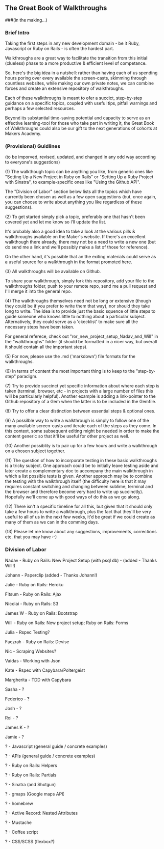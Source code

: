 ## The Great Book of Walkthroughs 
###(in the making...)

### Brief Intro

Taking the first steps in any new development domain - be it Ruby, Javascript or Ruby on Rails - is often the hardest part. 

Walkthroughs are a great way to facilitate the transition from this initial (clueless) phase to a more productive & efficient level of competance. 

So, here's the big idea in a nutshell: rather than having each of us spending hours poring over every available the screen-casts, skimming through countless websites, while making our own private notes, we can combine forces and create an extensive repository of walkthroughs.

Each of these walkthroughs is meant to ofer a succict, step-by-step guidance on a specific topics, coupled with useful tips, pitfall warnings and perhaps a few selected resources. 

Beyond its substantial time-saving potential and capacity to serve as an effective learning-tool for those who take part in writing it, the Great Book of Walkthroughs could also be our gift to the next generations of cohorts at Makers Academy.


### (Provisional) Guidlines

(to be imporved, revised, updated, and changed in any odd way according to everyone's suggestions)

(1) The walkthough topic can be anything you like, from generic ones like "Setting Up a New Project in Ruby on Rails" or "Setting Up a Ruby Project with Sinatra", to example-specific ones like "Using the Github API".

The "Division of Labor" section below lists all the topics which have currently been chosen as well as a few open suggestions (but, once again, you can choose to write about anything you like regardless of these suggestions).

(2) To get started simply pick a topic, preferably one that hasn't been covered yet and let me know so I'll update the list.

It's probably also a good idea to take a look at the various pills & walkthroughs available on the Maker's website. If there's an excellent walkthough there already, there may not be a need to write a new one (but do send me a link and we'll possibly make a list of those for reference). 

On the other hand, it's possible that an the exiting materials could serve as a useful source for a walkthrough in the format promoted here. 

(3) All walkthroughs will be available on Github. 

To share your walkthrough, simply fork this repository, add your file to the walkthroughs folder, push to your remote repo, send me a pull request and I'll merge it into the general repo.

(4) The walkthroughs themselves need not be long or extensive (though they could be if you prefer to write them that way), nor should they take long to write. The idea is to provide just the basic squence of little steps to guide someone who knows little to nothing about a particular subject. Alternatively, they could serve as a 'ckecklist' to make sure all the necessary steps have been taken.

For general referece, check out "ror_new_project_setup_Nadav_and_Will" in the "walkthroughs" folder (it should be formatted in a nicer way, but overall it should contain all the important steps).

(5) For now, please use the .md ('markdown') file formats for the walkthroughs.

(6) In terms of content the most important thing is to keep to the "step-by-step" paradigm.

(7) Try to provide succinct yet specific information about where each step is taken (terminal, browser, etc - in projects with a large number of files this will be particularly helpful). Another example is adding a link-pointer to the Github repository of a Gem when the latter is to be included in the Gemfile.

(8) Try to offer a clear distinction between essential steps & optional ones.

(9) A possilble way to write a walkthrough is simply to follow one of the many available screen-casts and iterate each of the steps as they come. In this context, some subsequent editing might be needed in order to make the content generic so that it'll be useful for other project as well.

(10) Another possiblity is to pair up for a few hours and write a walkthrough on a chosen subject together.

(11) The question of how to incorporate testing in these basic walkthroughs is a tricky subject. One approach could be to initially leave testing aside and later create a complementary doc to accompany the main walkthrough in which a list possible tests is given. Another approach may be to combine the testing with the walkthrough itself (the difficulty here is that it may requires constant switching and changing between sublime, terminal and the browser and therefore become very hard to write up succinctly). Hopefully we'll come up with good ways of do this as we go along.

(12) There isn't a specific timeline for all this, but given that it should only take a few hours to write a walkthrough, plus the fact that they'll be very useful to all of us in the next few weeks, it'd be great if we could create as many of them as we can in the comming days.

(13) Please let me know about any suggestions, improvements, corrections etc. that you may have :-)


### Division of Labor

Nadav	-	Ruby on Rails: New Project Setup (with psql db) - (added - Thanks Will!)

Johann  -  	Paperclip (added - Thanks Johann!)

Julie	-	Ruby on Rails:	Heroku

Fitsum	-	Ruby on Rails:	Ajax

Nicolai	-	Ruby on Rails:	S3

James W -	Ruby on Rails: Bootstrap

Will 	- 	Ruby on Rails: New project setup; Ruby on Rails: Forms

Julia	-	Rspec Testing?

Faezrah	- 	Ruby on Rails: Devise

Nic 	-	Scraping Websites?

Vaidas	- 	Working with Json

Kate	-	Rspec with Capybara/Poltergeist

Margherita 	- TDD with Capybara

Sasha 	-	?

Federico	-	?

Josh	-	?

Roi 	-	?

James K   -	?

Jamie	-	?


?   	-	Javascript (general guide / concrete examples)

?   	-	APIs (general guide / concrete examples)

?   	- 	Ruby on Rails: Helpers

?   	- 	Ruby on Rails: Partials

?    	-	Sinatra (and Shotgun)

?		- 	gmaps (Google maps API)

?		- 	homebrew

?		-	Active Record: Nested Attributes

?		- 	Mustache

?		-  	Coffee script

?		-	CSS/SCSS (flexbox?)





